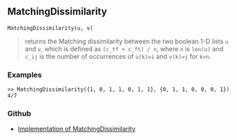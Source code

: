 ## MatchingDissimilarity

```
MatchingDissimilarity(u, v)
```

> returns the Matching dissimilarity between the two boolean 1-D lists `u` and `v`, which is defined as `(c_tf + c_ft) / n`, where `n` is `len(u)` and `c_ij` is the number of occurrences of `u(k)=i` and `v(k)=j` for `k<n`.

### Examples

```
>> MatchingDissimilarity({1, 0, 1, 1, 0, 1, 1}, {0, 1, 1, 0, 0, 0, 1})
4/7
```

### Github

* [Implementation of MatchingDissimilarity](https://github.com/axkr/symja_android_library/blob/master/symja_android_library/matheclipse-core/src/main/java/org/matheclipse/core/builtin/Combinatoric.java#L1346) 
